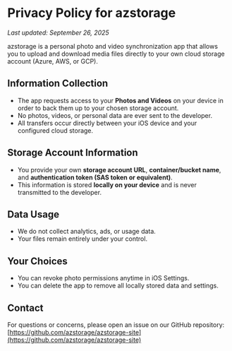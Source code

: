 # Privacy Policy for azstorage

_Last updated: September 26, 2025_

azstorage is a personal photo and video synchronization app that allows you to upload and download media files directly to your own cloud storage account (Azure, AWS, or GCP).  

## Information Collection
- The app requests access to your **Photos and Videos** on your device in order to back them up to your chosen storage account.  
- No photos, videos, or personal data are ever sent to the developer.  
- All transfers occur directly between your iOS device and your configured cloud storage.  

## Storage Account Information
- You provide your own **storage account URL**, **container/bucket name**, and **authentication token (SAS token or equivalent)**.  
- This information is stored **locally on your device** and is never transmitted to the developer.  

## Data Usage
- We do not collect analytics, ads, or usage data.  
- Your files remain entirely under your control.  

## Your Choices
- You can revoke photo permissions anytime in iOS Settings.  
- You can delete the app to remove all locally stored data and settings.  

## Contact
For questions or concerns, please open an issue on our GitHub repository:  
[https://github.com/azstorage/azstorage-site](https://github.com/azstorage/azstorage-site)

